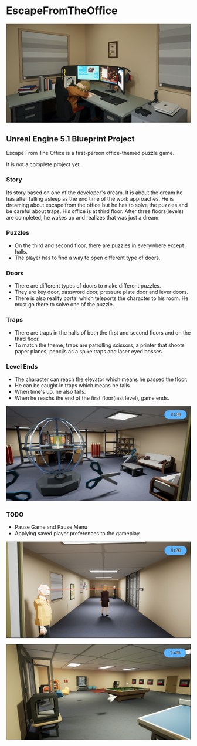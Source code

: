 # EscapeFromTheOffice
![EFTO](ProjectImages/EFTO.png)
## Unreal Engine 5.1 Blueprint Project
Escape From The Office is a first-person office-themed puzzle game.


It is not a complete project yet.

### Story
Its story based on one of the developer's dream. 
It is about the dream he has after falling asleep as the end time of the work approaches. 
He is dreaming about escape from the office but he has to solve the puzzles and be careful about traps. 
His office is at third floor. After three floors(levels) are completed, he wakes up and realizes that was just a dream.

### Puzzles
- On the third and second floor, there are puzzles in everywhere except halls.
- The player has to find a way to open different type of doors.

### Doors
- There are different types of doors to make different puzzles.
- They are key door, password door, pressure plate door and lever doors.
- There is also reality portal which teleports the character to his room. He must go there to solve one of the puzzle.

### Traps
- There are traps in the halls of both the first and second floors and on the third floor.
- To match the theme, traps are patrolling scissors, a printer that shoots paper planes, pencils as a spike traps and laser eyed bosses.

### Level Ends
- The character can reach the elevator which means he passed the floor.
- He can be caught in traps which means he fails.
- When time's up, he also fails.
- When he reachs the end of the first floor(last level), game ends.

  
![EFTO](ProjectImages/EFTO_2.png)


### TODO 
- Pause Game and Pause Menu
- Applying saved player preferences to the gameplay

  
![EFTO](ProjectImages/EFTO_3.png)


![EFTO](ProjectImages/EFTO_4.png)
